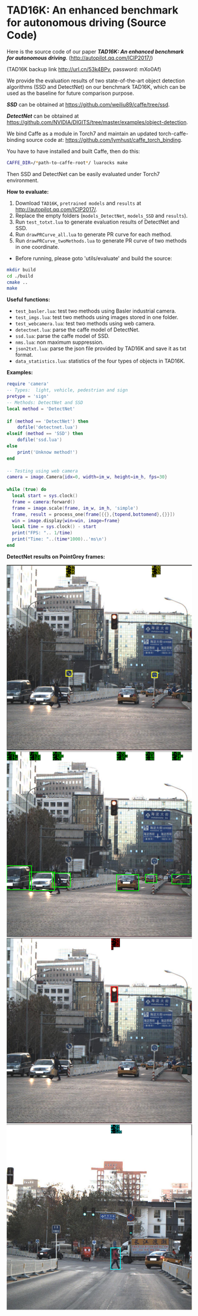 TAD16K: An enhanced benchmark for autonomous driving (Source Code)
===================

Here is the source code of our paper ***TAD16K: An enhanced benchmark for autonomous driving***. (http://autopilot.qq.com/ICIP2017/)

(TAD16K backup link http://url.cn/53k4BPv, password: mXo0Af)

We provide the evaluation results of two state-of-the-art object detection algorithms (SSD and DetectNet) on our benchmark TAD16K, which can be used as the baseline for future comparison purpose. 

***SSD*** can be obtained at https://github.com/weiliu89/caffe/tree/ssd.

***DetectNet*** can be obtained at https://github.com/NVIDIA/DIGITS/tree/master/examples/object-detection.

We bind Caffe as a module in Torch7 and maintain an updated torch-caffe-binding source code at:
https://github.com/lymhust/caffe_torch_binding.

You have to have installed and built Caffe, then do this:

```bash
CAFFE_DIR=/*path-to-caffe-root*/ luarocks make
```
Then SSD and DetectNet can be easily evaluated under Torch7 environment.

**How to evaluate:**

1. Download `TAD16K`, `pretrained models` and `results` at http://autopilot.qq.com/ICIP2017/. 
2. Replace the empty folders (`models_DetectNet`, `models_SSD` and `results`).
3. Run `test_totxt.lua` to generate evaluation results of DetectNet and SSD.
4. Run `drawPRCurve_all.lua` to generate PR curve for each method.
5. Run `drawPRCurve_twoMethods.lua` to generate PR curve of two methods in one coordinate.
* Before running, please goto 'utils/evaluate' and build the source: 

```bash
mkdir build
cd ./build
cmake ..
make
```

**Useful functions:**

* `test_basler.lua`:      test two methods using Basler industrial camera.
* `test_imgs.lua`:        test two methods using images stored in one folder.
* `test_webcamera.lua`:   test two methods using web camera.
* `detectnet.lua`:        parse the caffe model of DetectNet.
* `ssd.lua`:              parse the caffe model of SSD.
* `nms.lua`:              non maximum suppression.
* `json2txt.lua`:         parse the json file provided by TAD16K and save it as txt format.
* `data_statistics.lua`:  statistics of the four types of objects in TAD16K.

**Examples:**
```lua
require 'camera'
-- Types:  light, vehicle, pedestrian and sign
pretype = 'sign'
-- Methods: DetectNet and SSD
local method = 'DetectNet'

if (method == 'DetectNet') then
	dofile('detectnet.lua')
elseif (method == 'SSD') then
	dofile('ssd.lua')
else
	print('Unknow method!')
end

-- Testing using web camera
camera = image.Camera{idx=0, width=im_w, height=im_h, fps=30}

while (true) do
  local start = sys.clock()
  frame = camera:forward()
  frame = image.scale(frame, im_w, im_h, 'simple')
  frame, result = process_one(frame[{{},{topend,bottomend},{}}])
  win = image.display{win=win, image=frame}
  local time = sys.clock() - start
  print("FPS: ".. 1/time)
  print("Time: "..(time*1000)..'ms\n')
end
```


**DetectNet results on PointGrey frames:**


![](/result_imgs/sign.png)
![](/result_imgs/car.png)
![](/result_imgs/light.png)
![](/result_imgs/ped.png)
